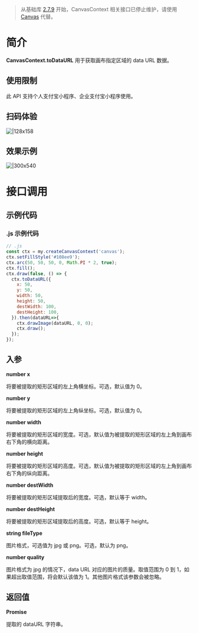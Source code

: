 > 从基础库 [2.7.9](https://opendocs.alipay.com/mini/framework/lib-upgrade-v2) 开始，CanvasContext 相关接口已停止维护，请使用 [Canvas](https://opendocs.alipay.com/mini/01vzqv) 代替。


# 简介
**CanvasContext.toDataURL** 用于获取画布指定区域的 data URL 数据。

## 使用限制
此 API 支持个人支付宝小程序、企业支付宝小程序使用。

## 扫码体验
![|128x158](https://cdn.nlark.com/yuque/0/2021/png/179989/1624962146631-2d9e47e9-40e8-4f38-a51e-a01d9bf60f46.png#align=left&display=inline&height=158&margin=%5Bobject%20Object%5D&name=1.png&originHeight=158&originWidth=128&size=17896&status=done&style=stroke&width=128)

## 效果示例
![|300x540](https://cdn.nlark.com/yuque/0/2021/gif/179989/1624962154430-fbb1cce6-1b45-4c36-9909-c59acc53942e.gif#align=left&display=inline&height=540&margin=%5Bobject%20Object%5D&name=2.gif&originHeight=540&originWidth=300&size=1429075&status=done&style=stroke&width=300)

# 接口调用

## 示例代码

### .js 示例代码
```javascript
// .js
const ctx = my.createCanvasContext('canvas');
ctx.setFillStyle('#108ee9');
ctx.arc(50, 50, 50, 0, Math.PI * 2, true);
ctx.fill();
ctx.draw(false, () => {
  ctx.toDataURL({
    x: 50,
    y: 50,
    width: 50,
    height: 50,
    destWidth: 100,
    destHeight: 100,
  }).then(dataURL=>{
    ctx.drawImage(dataURL, 0, 0);
    ctx.draw();
  });
});
```

## 入参
**number x**

将要被提取的矩形区域的左上角横坐标。可选，默认值为 0。

**number y**

将要被提取的矩形区域的左上角纵坐标。可选，默认值为 0。

**number width**

将要被提取的矩形区域的宽度。可选，默认值为被提取的矩形区域的左上角到画布右下角的横向距离。

**number height**

将要被提取的矩形区域的高度。可选，默认值为被提取的矩形区域的左上角到画布右下角的纵向距离。

**number  destWidth**

将要被提取的矩形区域提取后的宽度。可选，默认等于 width。

**number  destHeight**

将要被提取的矩形区域提取后的高度。可选，默认等于 height。

**string fileType**

图片格式，可选值为 jpg 或 png。可选，默认为 png。

**number quality**

图片格式为 jpg 的情况下，data URL 对应的图片的质量。取值范围为 0 到 1，如果超出取值范围，将会默认该值为 1。其他图片格式该参数会被忽略。

## 返回值
**Promise<string>**

提取的 dataURL 字符串。
